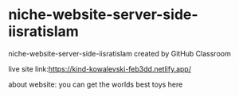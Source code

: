 # niche-website-server-side-iisratislam
niche-website-server-side-iisratislam created by GitHub Classroom

live site link:https://kind-kowalevski-feb3dd.netlify.app/

about website:
you can get the worlds best toys here
